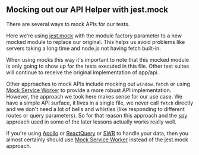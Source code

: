 ## Mocking out our API Helper with jest.mock

There are several ways to mock APIs for our tests.

Here we're using [jest.mock](https://jestjs.io/docs/es6-class-mocks#calling-jestmock-with-the-module-factory-parameter) with the module factory parameter to a new mocked module to replace our original. This helps us avoid problems like servers taking a long time and node.js not having fetch built-in.

When using mocks this way it's important to note that this mocked module is only going to show up for the tests executed in this file. Other test suites will continue to receive the original implementation of app/api.

Other approaches to mock APIs include mocking out `window.fetch` or using [Mock Service Worker](https://mswjs.io/docs/getting-started/integrate/node) to provide a more robust API implementation. However, the approach we took here makes sense for our use case. We have a simple API surface, it lives in a single file, we never call `fetch` directly and we don't need a lot of bells and whistles (like responding to different routes or query parameters). So for that reason this approach and the [spy](https://jestjs.io/docs/jest-object#jestspyonobject-methodname) approach used in some of the later lessons actually works really well.

If you're using [Apollo](https://www.apollographql.com/) or [ReactQuery](https://react-query.tanstack.com/) or [SWR](https://swr.vercel.app/) to handle your data, then you almost certainly should use [Mock Service Worker](https://mswjs.io/docs/getting-started/integrate/node) instead of the jest.mock approach.